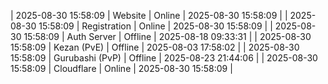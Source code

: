 | 2025-08-30 15:58:09 | Website | Online | 2025-08-30 15:58:09 |
| 2025-08-30 15:58:09 | Registration | Online | 2025-08-30 15:58:09 |
| 2025-08-30 15:58:09 | Auth Server | Offline | 2025-08-18 09:33:31 |
| 2025-08-30 15:58:09 | Kezan (PvE) | Offline | 2025-08-03 17:58:02 |
| 2025-08-30 15:58:09 | Gurubashi (PvP) | Offline | 2025-08-23 21:44:06 |
| 2025-08-30 15:58:09 | Cloudflare | Online | 2025-08-30 15:58:09 |

